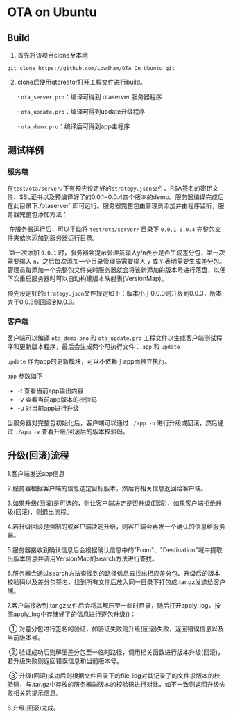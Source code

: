 # OTA on Ubuntu

## Build

1. 首先将该项目clone至本地

```git
git clone https://github.com/Lowdham/OTA_On_Ubuntu.git
```

2. clone后使用qtcreator打开工程文件进行build。

   · `ota_server.pro`：编译可得到 otaserver 服务器程序

   · `ota_update.pro`：编译可得到update升级程序

   · `ota_demo.pro`：编译后可得到app主程序

## 测试样例

### 服务端

​	在`test/ota/server/`下有预先设定好的`strategy.json`文件、RSA签名的密钥文件、SSL证书以及预编译好了的0.0.1~0.0.4四个版本的demo。服务器编译完成后在此目录下./otaserver` 即可运行。服务器完整包由管理员添加并由程序监听，服务器完整包添加方法：

​	在服务器运行后，可以手动将 `test/ota/server/` 目录下 `0.0.1-0.0.4` 完整包文件夹依次添加到服务器运行目录。

​	第一次添加 `0.0.1` 时，服务器会提示管理员输入y/n表示是否生成差分包，第一次需要输入 `n`，之后每次添加一个目录管理员需要输入 `y` 或 `Y` 表明需要生成差分包。管理员每添加一个完整包文件夹时服务器就会将该新添加的版本号进行落盘，以便下次重启服务器时可以自动构建版本映射表(VersionMap)。

​	预先设定好的`strategy.json`文件规定如下：版本小于0.0.3则升级到0.0.3，版本大于0.0.3则回滚到0.0.3。

### 客户端

客户端可以编译 `ota_demo.pro` 和 `ota_update.pro` 工程文件以生成客户端测试程序和更新版本程序，最后会生成两个可执行文件： `app` 和 `update` 

`update` 作为app的更新模块，可以不依赖于app而独立执行。

`app` 参数如下

- -t 查看当前app输出内容
- -v 查看当前app版本的校验码
- -u 对当前app进行升级

当服务器对完整包初始化后，客户端可以通过 `./app -u` 进行升级或回滚，然后通过 `./app -v` 查看升级/回滚后的版本校验码。

## 升级(回滚)流程

1.客户端发送app信息

2.服务器根据客户端的信息选定目标版本，然后将相关信息返回给客户端。

3.如果升级(回滚)是可选的，则让客户端决定是否升级(回滚)，如果客户端拒绝升级(回滚)，则退出流程。

4.若升级回滚是强制的或客户端决定升级，则客户端会再发一个确认的信息给服务器。

5.服务器接收到确认信息后会根据确认信息中的"From"、"Destination"域中提取出版本信息并调用VersionMap的search方法进行查找。

6.服务器会通过search方法查找到的路径信息去找出相应差分包、升级后的版本校验码以及差分包签名，找到所有文件后放入同一目录下打包成.tar.gz发送给客户端。

7.客户端接收到.tar.gz文件后会将其解压至一临时目录，随后打开apply_log，按照apply_log中存储好了的信息进行逐包升级()：

​	① 对差分包进行签名的验证，如验证失败则升级(回滚)失败，返回错误信息以及当前版本号。

​	② 验证成功后则解压差分包至一临时路径，调用相关函数进行版本升级(回滚)，若升级失败则返回错误信息和当前版本号。

​	③ 升级(回滚)成功后则根据文件目录下的file_log对其记录了的文件求版本的校验码，与.tar.gz中存放的服务器端版本的校验码进行对比，如不一致则返回升级失败相关的提示信息。

8.升级(回滚)完成。
